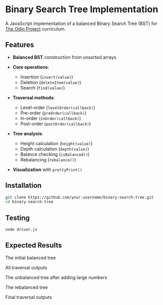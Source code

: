 # Binary Search Tree Implementation

A JavaScript implementation of a balanced Binary Search Tree (BST) for [The Odin Project](https://www.theodinproject.com) curriculum.

## Features

- **Balanced BST** construction from unsorted arrays

- **Core operations**:
  - Insertion (`insert(value)`)
  - Deletion (`deleteItem(value)`)
  - Search (`find(value)`)

- **Traversal methods**:
  - Level-order (`levelOrder(callback)`)
  - Pre-order (`preOrder(callback)`)
  - In-order (`inOrder(callback)`)
  - Post-order (`postOrder(callback)`)

- **Tree analysis**:
  - Height calculation (`height(value)`)
  - Depth calculation (`depth(value)`)
  - Balance checking (`isBalanced()`)
  - Rebalancing (`rebalance()`)

- **Visualization** with `prettyPrint()`

## Installation

```bash
git clone https://github.com/your-username/binary-search-tree.git
cd binary-search-tree
```

## Testing

```bash
node driver.js
```

## Expected Results

The initial balanced tree

All traversal outputs

The unbalanced tree after adding large numbers

The rebalanced tree

Final traversal outputs

